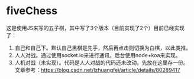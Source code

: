 # fiveChess
这是使用JS来写的五子棋，其中写了3个版本（目前实现了2个）目前已经实现了：
1. 自己和自己下。默认自己黑棋是先手，然后再点击则切换为白棋，以此类推。
2. 人人对战。通过使用socket.io来进行通讯，后台使用node+koa来实现。
3. 人机对战（未实现）。代码是人人对战的代码还未改动，先放在这里存一份。
   文章参考：https://blog.csdn.net/lzhuangfei/article/details/80289417
